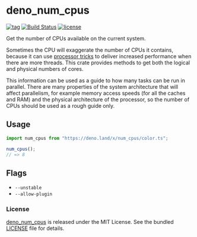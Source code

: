 # deno_num_cpus

[![tag](https://img.shields.io/github/release/justjavac/deno_num_cpus)](https://github.com/justjavac/deno_num_cpus/releases)
[![Build Status](https://github.com/justjavac/deno_num_cpus/workflows/ci/badge.svg?branch=master)](https://github.com/justjavac/deno_num_cpus/actions)
[![license](https://img.shields.io/github/license/justjavac/deno_num_cpus)](https://github.com/justjavac/deno_num_cpus/blob/master/LICENSE)

Get the number of CPUs available on the current system.

Sometimes the CPU will exaggerate the number of CPUs it contains, because it can use [processor tricks](https://en.wikipedia.org/wiki/Simultaneous_multithreading) to deliver increased performance when there are more threads. This crate provides methods to get both the logical and physical numbers of cores.

This information can be used as a guide to how many tasks can be run in parallel. There are many properties of the system architecture that will affect parallelism, for example memory access speeds (for all the caches and RAM) and the physical architecture of the processor, so the number of CPUs should be used as a rough guide only.

## Usage

```ts
import num_cpus from "https://deno.land/x/num_cpus/color.ts";

num_cpus();
// => 8
```

## Flags

- `--unstable`
- `--allow-plugin`

### License

[deno_num_cpus](https://github.com/justjavac/deno_num_cpus) is released under the MIT License. See the bundled [LICENSE](./LICENSE) file for details.
